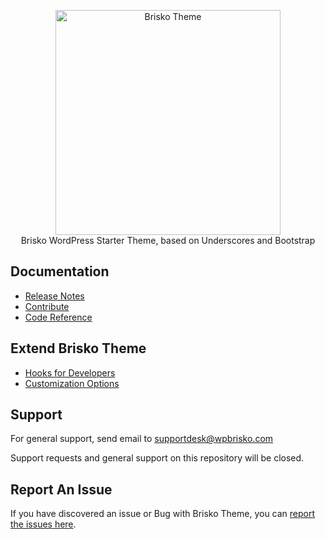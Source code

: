 <p align="center">
<a href="https://wpbrisko.com/">
  <img src="https://github.com/devuri/brisko/raw/master/docs/brisko-logo.png" alt="Brisko Theme" width="360" />
  </a>
  <br/>
  Brisko WordPress Starter Theme, based on Underscores and Bootstrap
</p>

## Documentation

- [Release Notes](https://github.com/devuri/brisko/releases/)
- [Contribute](https://docs.wpbrisko.com/contribute/)
- [Code Reference](https://docs.wpbrisko.com/code/)

## Extend Brisko Theme
- [Hooks for Developers](https://docs.wpbrisko.com/hooks/)
- [Customization Options](https://docs.wpbrisko.com/customizer/)

## Support

For general support, send email to supportdesk@wpbrisko.com

Support requests and general support on this repository will be closed.

## Report An Issue

If you have discovered an issue or Bug with Brisko Theme, you can [report the issues here](https://github.com/devuri/brisko/issues). 
